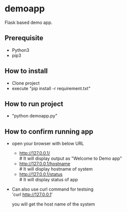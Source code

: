 # demoapp
Flask based demo app.

## Prerequisite
 - Python3
 - pip3

## How to install
- Clone project 
- execute "pip install -r requirement.txt"

## How to run project 
- "python demoapp.py"

## How to confirm running app
- open your browser with below URL <br />
    - http://127.0.0.1/           <br /># It will display output as "Welcome to Demo app" <br />
    - http://127.0.0.1/hostname   <br /># It will display hostname of system <br />
    - http://127.0.0.1/status     <br /># It will display status of app <br />

- Can also use curl command for testsing<br />
  'curl http://127.0.0.1'

    you will get the host name of the system 
       
       
